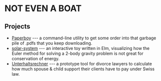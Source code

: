 # NOT EVEN A BOAT

## Projects

- [Paperboy](https://github.com/2mol/pboy) --- a command-line utility to get some order into that garbage pile of .pdfs that you keep downloading.
- [solar-system](https://2mol.github.io/solar-system/) --- an interactive toy written in Elm, visualizing how the Euler method for solving a 2-body gravity problem is not great for conservation of energy.
- [Unterhaltsrechner](https://2mol.gitlab.io/urechner/) --- a prototype tool for divorce lawyers to calculate how much spouse & child support their clients have to pay under Swiss law.
